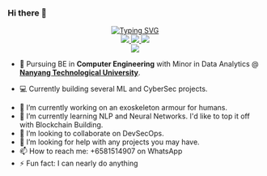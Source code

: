 ### Hi there 👋
<p align="center">
<a href="https://github.com/NarayanAkshay11">
    <img src="https://readme-typing-svg.demolab.com?font=Georgia&size=18&duration=2000&pause=100&multiline=true&width=500&height=80&lines=Akshay+Narayanan;Engineer+%7C+AI+Enthusiast+%7C+Creative+Developer;AI+%7C+Computer+Vision+%7C+Bots" alt="Typing SVG" />
</a>
<br/>

<a href="https://drive.google.com/file/d/17iS9Et8Lg3OW4L0c0h1jFhdF99MdxVTY/view?usp=sharing">
    <img src="https://img.shields.io/badge/PDF-CV-red?style=flat-square&logo=adobe">
</a>  
<a href="https://www.linkedin.com/in/akshay-narayanan-b-655a4023a/">
    <img src="https://img.shields.io/badge/-Linkedin-blue?style=flat-square&logo=linkedin">
</a>
<a href="mailto:narayanakshay11@gmail.com">
    <img src="https://img.shields.io/badge/-Email-red?style=flat-square&logo=gmail&logoColor=white">
</a>

<br/> 

<a href="https://github.com/NarayanAkshay11">
    <img src="https://github-stats-alpha.vercel.app/api?username=NarayanAkshay11&cc=22272e&tc=37BCF6&ic=fff&bc=0000">
</a>

</p>

* 📖 Pursuing BE in **Computer Engineering** with Minor in Data Analytics @ [**Nanyang Technological University**](https://www.ntu.edu.sg/).

* 💻 Currently building several ML and CyberSec projects.

- 🔭 I’m currently working on an exoskeleton armour for humans.
- 🌱 I’m currently learning NLP and Neural Networks. I'd like to top it off with Blockchain Building.
- 👯 I’m looking to collaborate on DevSecOps.
- 🤔 I’m looking for help with any projects you may have.
- 📫 How to reach me: +6581514907 on WhatsApp
- ⚡ Fun fact: I can nearly do anything

